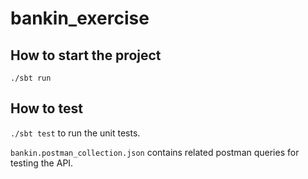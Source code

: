 # bankin_exercise

## How to start the project

`./sbt run`

## How to test

`./sbt test` to run the unit tests.

`bankin.postman_collection.json` contains related postman queries for testing the API.
